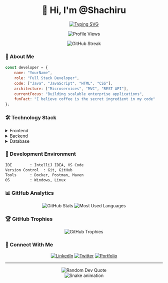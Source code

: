 <h1 align="center">👋 Hi, I'm @Shachiru</h1>

<div align="center">
  <a href="https://git.io/typing-svg"><img src="https://readme-typing-svg.demolab.com?font=Fira+Code&size=22&pause=1000&color=36BCF7FF&center=true&vCenter=true&width=435&lines=Software+Engineer;Full+Stack+Developer;Web+Developer" alt="Typing SVG" /></a>
</div>

<p align="center">
  <img src="https://komarev.com/ghpvc/?username=yourusername&label=Profile%20views&color=0e75b6&style=flat" alt="Profile Views" />
</p>

<p align="center">
  <img src="https://github-readme-streak-stats.herokuapp.com/?user=yourusername&theme=tokyonight" alt="GitHub Streak" />
</p>

### 💫 About Me

```javascript
const developer = {
    name: "YourName",
    role: "Full Stack Developer",
    code: ["Java", "JavaScript", "HTML", "CSS"],
    architecture: ["Microservices", "MVC", "REST API"],
    currentFocus: "Building scalable enterprise applications",
    funFact: "I believe coffee is the secret ingredient in my code"
};
```

### 🛠️ Technology Stack

<details>
<summary>Frontend</summary>
<br>
<p align="left">
  <img src="https://raw.githubusercontent.com/devicons/devicon/master/icons/html5/html5-original.svg" alt="html5" width="40" height="40"/>
  <img src="https://raw.githubusercontent.com/devicons/devicon/master/icons/css3/css3-original.svg" alt="css3" width="40" height="40"/>
  <img src="https://raw.githubusercontent.com/devicons/devicon/master/icons/javascript/javascript-original.svg" alt="javascript" width="40" height="40"/>
</p>
</details>

<details>
<summary>Backend</summary>
<br>
<p align="left">
  <img src="https://raw.githubusercontent.com/devicons/devicon/master/icons/java/java-original.svg" alt="java" width="40" height="40"/>
  <img src="https://hibernate.org/images/hibernate-logo.svg" alt="hibernate" width="40" height="40"/>
  <img src="https://raw.githubusercontent.com/devicons/devicon/master/icons/nodejs/nodejs-original.svg" alt="nodejs" width="40" height="40"/>
</p>
</details>

<details>
<summary>Database</summary>
<br>
<p align="left">
  <img src="https://raw.githubusercontent.com/devicons/devicon/master/icons/mysql/mysql-original-wordmark.svg" alt="mysql" width="40" height="40"/>
</p>
</details>

### 🔧 Development Environment

```text
IDE        : IntelliJ IDEA, VS Code
Version Control  : Git, GitHub
Tools      : Docker, Postman, Maven
OS         : Windows, Linux
```

### 📊 GitHub Analytics

<p align="center">
<img height="180em" src="https://github-readme-stats.vercel.app/api?username=yourusername&show_icons=true&theme=tokyonight" alt="GitHub Stats"/>
<img height="180em" src="https://github-readme-stats.vercel.app/api/top-langs/?username=yourusername&layout=compact&theme=tokyonight" alt="Most Used Languages"/>
</p>

### 🏆 GitHub Trophies

<p align="center">
  <img src="https://github-profile-trophy.vercel.app/?username=yourusername&theme=tokyonight&no-frame=false&no-bg=false&margin-w=4" alt="GitHub Trophies"/>
</p>

### 🤝 Connect With Me

<div align="center">
  
[![LinkedIn](https://img.shields.io/badge/LinkedIn-%230077B5.svg?logo=linkedin&logoColor=white)](https://linkedin.com/in/yourusername)
[![Twitter](https://img.shields.io/badge/Twitter-%231DA1F2.svg?logo=Twitter&logoColor=white)](https://twitter.com/yourusername)
[![Portfolio](https://img.shields.io/badge/Portfolio-%23000000.svg?logo=firefox&logoColor=#FF7139)](https://yourportfolio.com)
  
</div>

---

<div align="center">
  <img src="https://quotes-github-readme.vercel.app/api?type=horizontal&theme=tokyonight" alt="Random Dev Quote" />
</div>

<div align="center">
  <img src="https://github.com/shachiru/shachiru/blob/output/github-contribution-grid-snake.svg" alt="Snake animation" />
</div>
